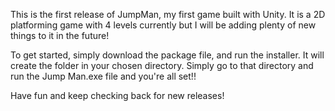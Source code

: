 This is the first release of JumpMan, my first game built with Unity. It is a 2D platforming game with 4 levels currently but I will be adding plenty of new things to it in the future!

To get started, simply download the package file, and run the installer. It will create the folder in your chosen directory. Simply go to that directory and run the Jump Man.exe file and you're all set!!

Have fun and keep checking back for new releases!
